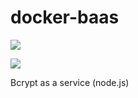 # docker-baas

[![](https://images.microbadger.com/badges/image/gregcoleman/docker-baas.svg)](http://microbadger.com/images/gregcoleman/docker-baas "")

[![](https://images.microbadger.com/badges/version/gregcoleman/docker-baas.svg)](http://microbadger.com/images/gregcoleman/docker-baas "")

Bcrypt as a service (node.js)

